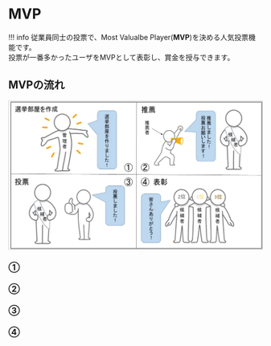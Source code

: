 # MVP

!!! info
    従業員同士の投票で、Most Valualbe Player(**MVP**)を決める人気投票機能です。<br>
    投票が一番多かったユーザをMVPとして表彰し、賞金を授与できます。

## MVPの流れ

<a href="../../../images/mvp/0-1.png" data-lightbox="スクリーンショット" data-title="スクリーンショット">
    <img src="../../../images/mvp/0-1.png" style="border: solid 1px #ccc; width: 800px;" />
</a>

### ①


### ②


### ③


### ④



